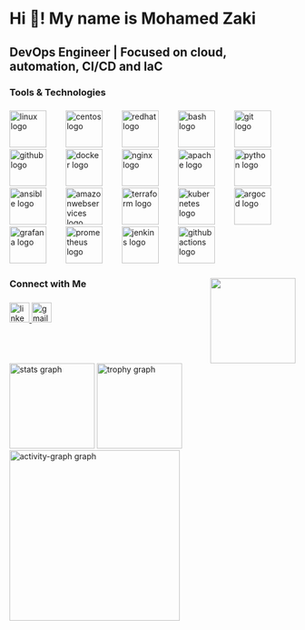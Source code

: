 <h1 align="left">Hi 👋! My name is Mohamed Zaki</h1>

###

<h2 align="left">DevOps Engineer | Focused on cloud, automation, CI/CD and IaC</h2>

###

<h3 align="left">Tools & Technologies</h3>

###

<div align="left">
  <img src="https://cdn.jsdelivr.net/gh/devicons/devicon/icons/linux/linux-original.svg" height="65" alt="linux logo"  />
  <img width="26" />
  <img src="https://cdn.jsdelivr.net/gh/devicons/devicon/icons/centos/centos-original.svg" height="65" alt="centos logo"  />
  <img width="26" />
  <img src="https://cdn.jsdelivr.net/gh/devicons/devicon/icons/redhat/redhat-original.svg" height="65" alt="redhat logo"  />
  <img width="26" />
  <img src="https://cdn.simpleicons.org/gnubash/4EAA25" height="65" alt="bash logo"  />
  <img width="26" />
  <img src="https://cdn.jsdelivr.net/gh/devicons/devicon/icons/git/git-original.svg" height="65" alt="git logo"  />
  <img width="26" />
  <img src="https://skillicons.dev/icons?i=github" height="65" alt="github logo"  />
  <img width="26" />
  <img src="https://cdn.jsdelivr.net/gh/devicons/devicon/icons/docker/docker-original.svg" height="65" alt="docker logo"  />
  <img width="26" />
  <img src="https://cdn.jsdelivr.net/gh/devicons/devicon/icons/nginx/nginx-original.svg" height="65" alt="nginx logo"  />
  <img width="26" />
  <img src="https://cdn.jsdelivr.net/gh/devicons/devicon/icons/apache/apache-original.svg" height="65" alt="apache logo"  />
  <img width="26" />
  <img src="https://cdn.jsdelivr.net/gh/devicons/devicon/icons/python/python-original.svg" height="65" alt="python logo"  />
  <img width="26" />
  <img src="https://cdn.jsdelivr.net/gh/devicons/devicon/icons/ansible/ansible-original.svg" height="65" alt="ansible logo"  />
  <img width="26" />
  <img src="https://cdn.jsdelivr.net/gh/devicons/devicon/icons/amazonwebservices/amazonwebservices-line-wordmark.svg" height="65" alt="amazonwebservices logo"  />
  <img width="26" />
  <img src="https://cdn.jsdelivr.net/gh/devicons/devicon/icons/terraform/terraform-original.svg" height="65" alt="terraform logo"  />
  <img width="26" />
  <img src="https://cdn.jsdelivr.net/gh/devicons/devicon/icons/kubernetes/kubernetes-plain.svg" height="65" alt="kubernetes logo"  />
  <img width="26" />
  <img src="https://cdn.jsdelivr.net/gh/devicons/devicon/icons/argocd/argocd-original.svg" height="65" alt="argocd logo"  />
  <img width="26" />
  <img src="https://cdn.jsdelivr.net/gh/devicons/devicon/icons/grafana/grafana-original.svg" height="65" alt="grafana logo"  />
  <img width="26" />
  <img src="https://cdn.jsdelivr.net/gh/devicons/devicon/icons/prometheus/prometheus-original.svg" height="65" alt="prometheus logo"  />
  <img width="26" />
  <img src="https://skillicons.dev/icons?i=jenkins" height="65" alt="jenkins logo"  />
  <img width="26" />
  <img src="https://cdn.simpleicons.org/githubactions/2088FF" height="65" alt="githubactions logo"  />
</div>

###

<img align="right" height="150" src="https://media2.giphy.com/media/v1.Y2lkPTc5MGI3NjExd3NpYXR3MHJvNjZ1bm4zazI3NzAzc3J2MGRsbWZnbGIwazBlZDFmcyZlcD12MV9pbnRlcm5hbF9naWZfYnlfaWQmY3Q9Zw/ZVik7pBtu9dNS/giphy.gif"  />

###

<h3 align="left">Connect with Me</h3>

###

<div align="left">
  <a href="https://www.linkedin.com/in/mohamed-zaaki/" target="_blank">
    <img src="https://img.shields.io/static/v1?message=LinkedIn&logo=linkedin&label=&color=0077B5&logoColor=white&labelColor=&style=for-the-badge" height="35" alt="linkedin logo"  />
  </a>
  <a href="mohamedzaki827@gmail.com" target="_blank">
    <img src="https://img.shields.io/static/v1?message=Gmail&logo=gmail&label=&color=D14836&logoColor=white&labelColor=&style=for-the-badge" height="35" alt="gmail logo"  />
  </a>
</div>

###

<br clear="both">

<div align="left">
  <img src="https://github-readme-stats.vercel.app/api?username=Mohamedzaakii&hide_title=false&hide_rank=false&show_icons=true&include_all_commits=true&count_private=true&disable_animations=false&theme=dracula&locale=en&hide_border=false&order=1" height="150" alt="stats graph"  />
  <img src="https://github-profile-trophy.vercel.app?username=Mohamedzaakii&theme=dracula&column=-1&row=1&margin-w=8&margin-h=8&no-bg=false&no-frame=false&order=4" height="150" alt="trophy graph"  />
  <img src="https://github-readme-activity-graph.vercel.app/graph?username=Mohamedzaakii&radius=16&theme=react&area=true&order=5" height="300" alt="activity-graph graph"  />
</div>

###

###
